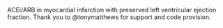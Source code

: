 ACEi/ARB in myocardial infarction with preserved left ventricular ejection fraction. Thank you to @tonymatthews for support and code provision.
